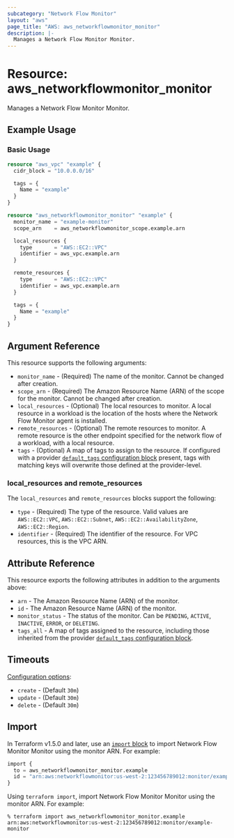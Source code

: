```yaml
---
subcategory: "Network Flow Monitor"
layout: "aws"
page_title: "AWS: aws_networkflowmonitor_monitor"
description: |-
  Manages a Network Flow Monitor Monitor.
---
```


# Resource: aws_networkflowmonitor_monitor

Manages a Network Flow Monitor Monitor.

## Example Usage

### Basic Usage

```terraform
resource "aws_vpc" "example" {
  cidr_block = "10.0.0.0/16"

  tags = {
    Name = "example"
  }
}

resource "aws_networkflowmonitor_monitor" "example" {
  monitor_name = "example-monitor"
  scope_arn    = aws_networkflowmonitor_scope.example.arn

  local_resources {
    type       = "AWS::EC2::VPC"
    identifier = aws_vpc.example.arn
  }

  remote_resources {
    type       = "AWS::EC2::VPC"
    identifier = aws_vpc.example.arn
  }

  tags = {
    Name = "example"
  }
}
```

## Argument Reference

This resource supports the following arguments:

* `monitor_name` - (Required) The name of the monitor. Cannot be changed after creation.
* `scope_arn` - (Required) The Amazon Resource Name (ARN) of the scope for the monitor. Cannot be changed after creation.
* `local_resources` - (Optional) The local resources to monitor. A local resource in a workload is the location of the hosts where the Network Flow Monitor agent is installed.
* `remote_resources` - (Optional) The remote resources to monitor. A remote resource is the other endpoint specified for the network flow of a workload, with a local resource.
* `tags` - (Optional) A map of tags to assign to the resource. If configured with a provider [`default_tags` configuration block](https://registry.terraform.io/providers/hashicorp/aws/latest/docs#default_tags-configuration-block) present, tags with matching keys will overwrite those defined at the provider-level.

### local_resources and remote_resources

The `local_resources` and `remote_resources` blocks support the following:

* `type` - (Required) The type of the resource. Valid values are `AWS::EC2::VPC`, `AWS::EC2::Subnet`, `AWS::EC2::AvailabilityZone`, `AWS::EC2::Region`.
* `identifier` - (Required) The identifier of the resource. For VPC resources, this is the VPC ARN.

## Attribute Reference

This resource exports the following attributes in addition to the arguments above:

* `arn` - The Amazon Resource Name (ARN) of the monitor.
* `id` - The Amazon Resource Name (ARN) of the monitor.
* `monitor_status` - The status of the monitor. Can be `PENDING`, `ACTIVE`, `INACTIVE`, `ERROR`, or `DELETING`.
* `tags_all` - A map of tags assigned to the resource, including those inherited from the provider [`default_tags` configuration block](https://registry.terraform.io/providers/hashicorp/aws/latest/docs#default_tags-configuration-block).

## Timeouts

[Configuration options](https://developer.hashicorp.com/terraform/language/resources/syntax#operation-timeouts):

* `create` - (Default `30m`)
* `update` - (Default `30m`)
* `delete` - (Default `30m`)

## Import

In Terraform v1.5.0 and later, use an [`import` block](https://developer.hashicorp.com/terraform/language/import) to import Network Flow Monitor Monitor using the monitor ARN. For example:

```terraform
import {
  to = aws_networkflowmonitor_monitor.example
  id = "arn:aws:networkflowmonitor:us-west-2:123456789012:monitor/example-monitor"
}
```

Using `terraform import`, import Network Flow Monitor Monitor using the monitor ARN. For example:

```console
% terraform import aws_networkflowmonitor_monitor.example arn:aws:networkflowmonitor:us-west-2:123456789012:monitor/example-monitor
```